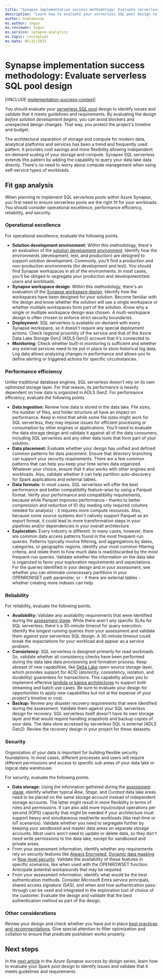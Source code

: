 ```yaml
---
title: "Synapse implementation success methodology: Evaluate serverless SQL pool design"
description: "Learn how to evaluate your serverless SQL pool design to identify issues and validate that it meets guidelines and requirements."
author: SnehaGunda
ms.author: sngun
ms.reviewer: sngun
ms.service: synapse-analytics
ms.topic: conceptual
ms.date: 05/31/2022
---
```


# Synapse implementation success methodology: Evaluate serverless SQL pool design

[!INCLUDE [implementation-success-context](includes/implementation-success-context.md)]

You should evaluate your [serverless SQL pool](../sql/on-demand-workspace-overview.md) design to identify issues and validate that it meets guidelines and requirements. By evaluating the design *before solution development begins*, you can avoid blockers and unexpected design changes. That way, you protect the project's timeline and budget.

The architectural separation of storage and compute for modern data, analytical platforms and services has been a trend and frequently used pattern. It provides cost savings and more flexibility allowing independent on-demand scaling of your storage and compute. Synapse SQL serverless extends this pattern by adding the capability to query your data lake data directly. There's no need to worry about compute management when using self-service types of workloads.

## Fit gap analysis

When planning to implement SQL serverless pools within Azure Synapse, you first need to ensure serverless pools are the right fit for your workloads. You should consider operational excellence, performance efficiency, reliability, and security.

### Operational excellence

For operational excellence, evaluate the following points.

- **Solution development environment:** Within this methodology, there's an evaluation of the [solution development environment](implementation-success-evaluate-solution-development-environment-design.md). Identify how the environments (development, test, and production) are designed to support solution development. Commonly, you'll find a production and non-production environments (for development and test). You should find Synapse workspaces in all of the environments. In most cases, you'll be obliged to segregate your production and development/test users and workloads.
- **Synapse workspace design:** Within this methodology, there's an evaluation of the [Synapse workspace design](implementation-success-evaluate-workspace-design.md). Identify how the workspaces have been designed for your solution. Become familiar with the design and know whether the solution will use a single workspace or whether multiple workspaces form part of the solution. Know why a single or multiple workspace design was chosen. A multi-workspace design is often chosen to enforce strict security boundaries.
- **Deployment:** SQL serverless is available on-demand with every Synapse workspace, so it doesn't require any special deployment actions. Check regional proximity of the service and that of the Azure Data Lake Storage Gen2 (ADLS Gen2) account that it's connected to.
- **Monitoring:** Check whether built-in monitoring is sufficient and whether any external services need to be put in place to store historical log data. Log data allows analyzing changes in performance and allows you to define alerting or triggered actions for specific circumstances.

### Performance efficiency

Unlike traditional database engines, SQL serverless doesn't rely on its own optimized storage layer. For that reason, its performance is heavily dependent on how data is organized in ADLS Gen2. For performance efficiency, evaluate the following points.

- **Data ingestion:** Review how data is stored in the data lake. File sizes, the number of files, and folder structure all have an impact on performance. Keep in mind that while some file sizes might work for SQL serverless, they may impose issues for efficient processing or consumption by other engines or applications. You'll need to evaluate the data storage design and validate it against all of the data consumers, including SQL serverless and any other data tools that form part of your solution.
- **Data placement:** Evaluate whether your design has unified and defined common patterns for data placement. Ensure that directory branching can support your security requirements. There are a few common patterns that can help you keep your time series data organized. Whatever your choice, ensure that it also works with other engines and workloads. Also, validate whether it can help partition auto-discovery for Spark applications and external tables.
- **Data formats:** In most cases, SQL serverless will offer the best performance and better compatibility feature-wise by using a Parquet format. Verify your performance and compatibility requirements, because while Parquet improves performance - thanks to better compression and reduction of IO (by reading only required columns needed for analysis) - it requires more compute resources. Also, because some source systems don't natively support Parquet as an export format, it could lead to more transformation steps in your pipelines and/or dependencies in your overall architecture.
- **Exploration:** Every industry is different. In many cases, however, there are common data access patterns found in the most frequent-run queries. Patterns typically involve filtering, and aggregations by dates, categories, or geographic regions. Identify your most common filtering criteria, and relate them to how much data is read/discarded by the most frequent-run queries. Validate whether the information on the data lake is organized to favor your exploration requirements and expectations. For the queries identified in your design and in your assessment, see whether you can eliminate unnecessary partitions in your OPENROWSET path parameter, or - if there are external tables - whether creating more indexes can help.

### Reliability

For reliability, evaluate the following points.

- **Availability:** Validate any availability requirements that were identified during the [assessment stage](implementation-success-assess-environment.md). While there aren't any specific SLAs for SQL serverless, there's a 30-minute timeout for query execution. Identify the longest running queries from your assessment and validate them against your serverless SQL design. A 30-minute timeout could break the expectations for your workload and appear as a service problem.
- **Consistency:** SQL serverless is designed primarily for read workloads. So, validate whether all consistency checks have been performed during the data lake data provisioning and formation process. Keep abreast of new capabilities, like [Delta Lake](../spark/apache-spark-what-is-delta-lake.md) open-source storage layer, which provides support for ACID (atomicity, consistency, isolation, and durability) guarantees for transactions. This capability allows you to implement effective [lambda or kappa architectures](/azure/architecture/data-guide/big-data/) to support both streaming and batch use cases. Be sure to evaluate your design for opportunities to apply new capabilities but not at the expense of your project's timeline or cost.
- **Backup:** Review any disaster recovery requirements that were identified during the assessment. Validate them against your SQL serverless design for recovery. SQL serverless itself doesn't have its own storage layer and that would require handling snapshots and backup copies of your data. The data store accessed by serverless SQL is external (ADLS Gen2). Review the recovery design in your project for these datasets.

### Security

Organization of your data is important for building flexible security foundations. In most cases, different processes and users will require different permissions and access to specific sub areas of your data lake or logical data warehouse.

For security, evaluate the following points.

- **Data storage:** Using the information gathered during the [assessment stage](implementation-success-assess-environment.md), identify whether typical *Raw*, *Stage*, and *Curated* data lake areas need to be placed on the same storage account instead of independent storage accounts. The latter might result in more flexibility in terms of roles and permissions. It can also add more input/output operations per second (IOPS) capacity that might be needed if your architecture must support heavy and simultaneous read/write workloads (like real-time or IoT scenarios). Validate whether you need to segregate further by keeping your sandboxed and master data areas on separate storage accounts. Most users won't need to update or delete data, so they don't need write permissions to the data lake, except for sandboxed and private areas.
- From your assessment information, identify whether any requirements rely on security features like [Always Encrypted](/sql/relational-databases/security/encryption/always-encrypted-database-engine?view=sql-server-ver15&viewFallbackFrom=azure-sqldw-latest&preserve-view=true), [Dynamic data masking](/azure/azure-sql/database/dynamic-data-masking-overview?view=azuresql&preserve-view=true) or [Row-level security](/sql/relational-databases/security/row-level-security?view=azure-sqldw-latest&preserve-view=true). Validate the availability of these features in specific scenarios, like when used with the OPENROWSET function. Anticipate potential workarounds that may be required.
- From your assessment information, identify what would be the best authentication methods. Consider Microsoft Entra service principals, shared access signature (SAS), and when and how authentication pass-through can be used and integrated in the exploration tool of choice of the customer. Evaluate the design and validate that the best authentication method as part of the design.

### Other considerations

Review your design and check whether you have put in place [best practices and recommendations](../sql/best-practices-serverless-sql-pool.md). Give special attention to filter optimization and collation to ensure that predicate pushdown works properly.

## Next steps

In the [next article](implementation-success-evaluate-spark-pool-design.md) in the *Azure Synapse success by design* series, learn how to evaluate your Spark pool design to identify issues and validate that it meets guidelines and requirements.
